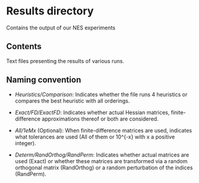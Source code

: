 # Results directory

Contains the output of our NES experiments

## Contents

Text files presenting the results of various runs.

## Naming convention

- *Heuristics/Comparison*: Indicates whether the file runs 4 heuristics or compares the best heuristic with all orderings.

- *Exact/FD/ExactFD*: Indicates whether actual Hessian matrices, finite-difference approximations thereof or both are considered.

- *All/1eMx* (Optional): When finite-difference matrices are used, indicates what tolerances are used (All of them or 10^{-x} with x a positive integer).

- *Determ/RandOrthog/RandPerm*: Indicates whether actual matrices are used (Exact) or whether these matrices are transformed via a random orthogonal matrix (RandOrthog) or a random perturbation of the indices (RandPerm).
